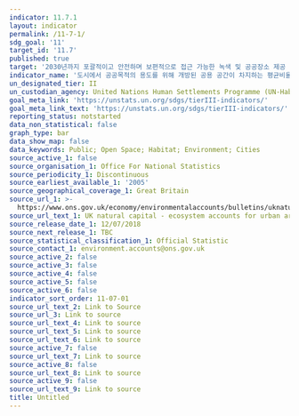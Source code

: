 ```yaml
---
indicator: 11.7.1
layout: indicator
permalink: /11-7-1/
sdg_goal: '11'
target_id: '11.7'
published: true
target: '2030년까지 포괄적이고 안전하며 보편적으로 접근 가능한 녹색 및 공공장소 제공 (특히, 여성, 아동, 노인, 장애인)'
indicator_name: '도시에서 공공목적의 용도를 위해 개방된 공용 공간이 차지하는 평균비율 (연령, 성 및 장애별)'
un_designated_tier: II
un_custodian_agency: United Nations Human Settlements Programme (UN-Habitat)
goal_meta_link: 'https://unstats.un.org/sdgs/tierIII-indicators/'
goal_meta_link_text: 'https://unstats.un.org/sdgs/tierIII-indicators/'
reporting_status: notstarted
data_non_statistical: false
graph_type: bar
data_show_map: false
data_keywords: Public; Open Space; Habitat; Environment; Cities
source_active_1: false
source_organisation_1: Office For National Statistics
source_periodicity_1: Discontinuous
source_earliest_available_1: '2005'
source_geographical_coverage_1: Great Britain
source_url_1: >-
  https://www.ons.gov.uk/economy/environmentalaccounts/bulletins/uknaturalcapital/ecosystemaccountsforurbanareas/relateddata
source_url_text_1: UK natural capital - ecosystem accounts for urban areas
source_release_date_1: 12/07/2018
source_next_release_1: TBC
source_statistical_classification_1: Official Statistic
source_contact_1: environment.accounts@ons.gov.uk
source_active_2: false
source_active_3: false
source_active_4: false
source_active_5: false
source_active_6: false
indicator_sort_order: 11-07-01
source_url_text_2: Link to Source
source_url_3: Link to source
source_url_text_4: Link to source
source_url_text_5: Link to source
source_url_text_6: Link to source
source_active_7: false
source_url_text_7: Link to source
source_active_8: false
source_url_text_8: Link to source
source_active_9: false
source_url_text_9: Link to source
title: Untitled
---
```

